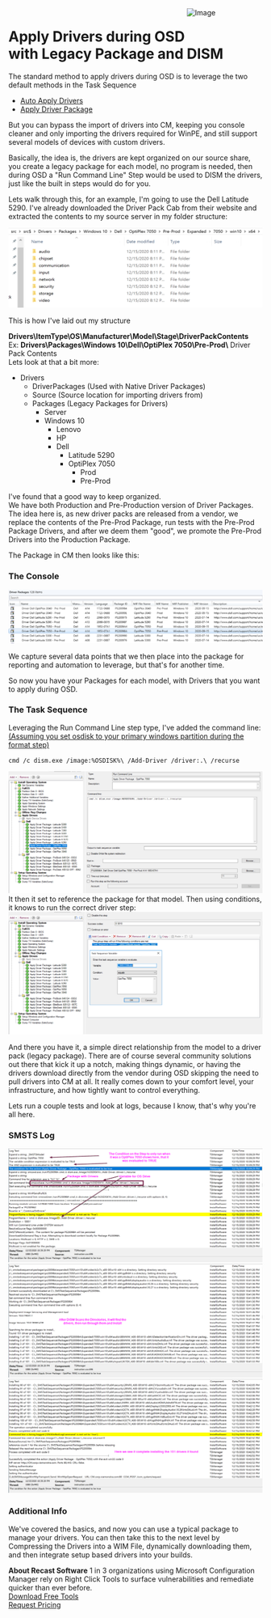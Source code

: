 <img style="float: right;" src="https://docs.recastsoftware.com/media/Recast-Logo-Dark_Horizontal_nav.png"  alt="Image" height="43" width="150">

# Apply Drivers during OSD with Legacy Package and DISM

The standard method to apply drivers during OSD is to leverage the two default methods in the Task Sequence

- [Auto Apply Drivers](SCCM-TaskSequence-Step-Auto-Apply-Drivers.md)
- [Apply Driver Package](SCCM-TaskSequence-Step-Apply-Driver-Package.md)

But you can bypass the import of drivers into CM, keeping you console cleaner and only importing the drivers required for WinPE, and still support several models of devices with custom drivers.  

Basically, the idea is, the drivers are kept organized on our source share, you create a legacy package for each model, no program is needed, then during OSD a "Run Command Line" Step would be used to DISM the drivers, just like the built in steps would do for you.

Lets walk through this, for an example, I'm going to use the Dell Latitude 5290.  I've already downloaded the Driver Pack Cab from their website and extracted the contents to my source server in my folder structure:

[![Drivers Package 01](media/DriverPackage01.png)](media/DriverPackage01.png)

This is how I've laid out my structure

**Drivers\ItemType\OS\Manufacturer\Model\Stage\DriverPackContents**  
Ex:
**Drivers\Packages\Windows 10\Dell\OptiPlex 7050\Pre-Prod\\** Driver Pack Contents  
Lets look at that a bit more:

- Drivers
  - DriverPackages (Used with Native Driver Packages)
  - Source (Source location for importing drivers from)
  - Packages (Legacy Packages for Drivers)
    - Server
    - Windows 10
      - Lenovo
      - HP
      - Dell
        - Latitude 5290
        - OptiPlex 7050
          - Prod
          - Pre-Prod

I've found that a good way to keep organized.  
We have both Production and Pre-Production version of Driver Packages.  The idea here is, as new driver packs are released from a vendor, we replace the contents of the Pre-Prod Package, run tests with the Pre-Prod Package Drivers, and after we deem them "good", we promote the Pre-Prod Drivers into the Production Package.

The Package in CM then looks like this:

### The Console

[![Drivers Package 02](media/DriverPackage02.png)](media/DriverPackage02.png)

We capture several data points that we then place into the package for reporting and automation to leverage, but that's for another time.

So now you have your Packages for each model, with Drivers that you want to apply during OSD.

### The Task Sequence

Leveraging the Run Command Line step type, I've added the command line: [(Assuming you set osdisk to your primary windows partition during the format step)](https://docs.recastsoftware.com/ConfigMgr-Docs/TaskSequence/SCCM_TaskSequence_Step_FormatandPartitionDisk.html#options)

```
cmd /c dism.exe /image:%OSDISK%\ /Add-Driver /driver:.\ /recurse
```

[![Drivers Package 03](media/DriverPackage03.png)](media/DriverPackage03.png)
It then it set to reference the package for that model.  Then using conditions, it knows to run the correct driver step:
[![Drivers Package 04](media/DriverPackage04.png)](media/DriverPackage04.png)

And there you have it, a simple direct relationship from the model to a driver pack (legacy package).  There are of course several community solutions out there that kick it up a notch, making things dynamic, or having the drivers download directly from the vendor during OSD skipping the need to pull drivers into CM at all.  It really comes down to your comfort level, your infrastructure, and how tightly want to control everything.

Lets run a couple tests and look at logs, because I know, that's why you're all here.
### SMSTS Log
[![Drivers Package 05](media/DriverPackage05.png)](media/DriverPackage05.png)
[![Drivers Package 06](media/DriverPackage06.png)](media/DriverPackage06.png)
[![Drivers Package 07](media/DriverPackage07.png)](media/DriverPackage07.png)

### Additional Info

We've covered the basics, and now you can use a typical package to manage your drivers.  You can then take this to the next level by Compressing the Drivers into a WIM File, dynamically downloading them, and then integrate setup based drivers into your builds.

**About Recast Software**
1 in 3 organizations using Microsoft Configuration Manager rely on Right Click Tools to surface vulnerabilities and remediate quicker than ever before.  
[Download Free Tools](https://www.recastsoftware.com/?utm_source=cmdocs&utm_medium=referral&utm_campaign=cmdocs#formarea)  
[Request Pricing](https://www.recastsoftware.com/pricing?utm_source=cmdocs&utm_medium=referral&utm_campaign=cmdocs)
